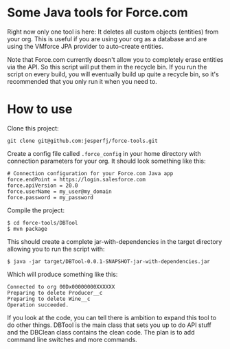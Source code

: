 # Some Java tools for Force.com

Right now only one tool is here: It deletes all custom objects (entities) from your org. This is useful if you are using your org as a database and are using the VMforce JPA provider to auto-create entities.

Note that Force.com currently doesn't allow you to completely erase entities via the API. So this script will put them in the recycle bin. If you run the script on every build, you will eventually build up quite a recycle bin, so it's recommended that you only run it when you need to.

# How to use

Clone this project:

	git clone git@github.com:jesperfj/force-tools.git

Create a config file called `.force_config` in your home directory with connection parameters for your org. It should look something like this:

	# Connection configuration for your Force.com Java app
	force.endPoint = https://login.salesforce.com
	force.apiVersion = 20.0
	force.userName = my_user@my_domain
	force.password = my_password

Compile the project:

	$ cd force-tools/DBTool
	$ mvn package

This should create a complete jar-with-dependencies in the target directory allowing you to run the script with:

	$ java -jar target/DBTool-0.0.1-SNAPSHOT-jar-with-dependencies.jar

Which will produce something like this:

	Connected to org 00Dx00000000XXXXXX
	Preparing to delete Producer__c
	Preparing to delete Wine__c
	Operation succeeded.

If you look at the code, you can tell there is ambition to expand this tool to do other things. DBTool is the main class that sets you up to do API stuff and the DBClean class contains the clean code. The plan is to add command line switches and more commands.


